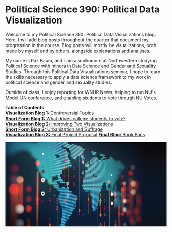 # Political Science 390: Political Data Visualization

Welcome to my Political Science 390: Political Data Visualizations blog. Here, I will add blog posts throughout the quarter that document my progression in the course. Blog posts will mostly be visualizations, both made by myself and by others, alongside explanations and analyses.

My name is Paz Baum, and I am a sophomore at Northwestern studying Political Science with minors in Data Science and Gender and Sexuality Studies. Through this Political Data Visualizations seminar, I hope to learn the skills necessary to apply a data science framework to my work in political science and gender and sexuality studies.

Outside of class, I enjoy reporting for WNUR News, helping to run NU's Model UN conference, and enabling students to vote through NU Votes.

**Table of Contents** <br>
[**Visualization Blog 1:** Controversial Topics](visualization_blog_1.md) <br>
[**Short Form Blog 1:** What drives college students to vote?](short_form_blog_1.md) <br>
[**Visualization Blog 2:** Improving Two Visualizations](visualization_blog_2.md) <br>
[**Short Form Blog 2:** Urbanization and Suffrage](short_form_blog_2.md) <br>
[**Visualization Blog 3:** Final Project Proposal](visualization_blog_3.md)
[**Final Blog:** Book Bans](final_blog.md)

![](https://github.com/pazbaum/data_viz_390/blob/main/cover_photo.png)
